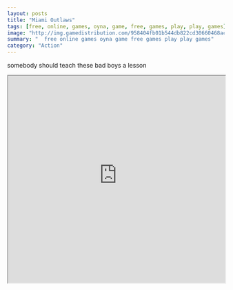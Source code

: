 ```yaml
---
layout: posts
title: "Miami Outlaws"
tags: [free, online, games, oyna, game, free, games, play, play, games]
image: "http://img.gamedistribution.com/958404fb01b544db822cd30660468ac2.jpg"
summary: "  free online games oyna game free games play play games"
category: "Action"
---
```


somebody should teach these bad boys a lesson

<iframe width="100%" height="480px;" src="http://flash.gamedistribution.com?game=958404fb01b544db822cd30660468ac2"></iframe>